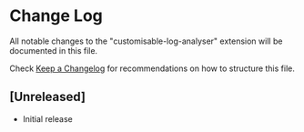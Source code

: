 # Change Log

All notable changes to the "customisable-log-analyser" extension will be documented in this file.

Check [Keep a Changelog](http://keepachangelog.com/) for recommendations on how to structure this file.

## [Unreleased]

- Initial release